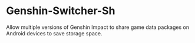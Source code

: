# Genshin-Switcher-Sh
Allow multiple versions of Genshin Impact to share game data packages on Android devices to save storage space.

